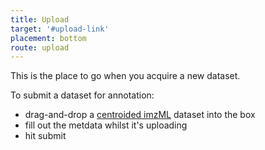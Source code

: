 ```yaml
---
title: Upload
target: '#upload-link'
placement: bottom
route: upload
---
```


This is the place to go when you acquire a new dataset.

To submit a dataset for annotation:
- drag-and-drop a [centroided imzML](http://project.metaspace2020.eu/imzml) dataset into the box
- fill out the metdata whilst it's uploading
- hit submit
